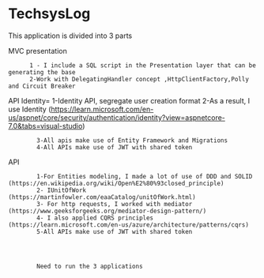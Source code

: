# TechsysLog

This application is divided into 3 parts

MVC presentation

          1 - I include a SQL script in the Presentation layer that can be generating the base
          2-Work with DelegatingHandler concept ,HttpClientFactory,Polly and Circuit Breaker

API Identity=
            1-Identity API, segregate user creation format
            2-As a result, I use Identity (https://learn.microsoft.com/en-us/aspnet/core/security/authentication/identity?view=aspnetcore-7.0&tabs=visual-studio)
            
            3-All apis make use of Entity Framework and Migrations
            4-All APIs make use of JWT with shared token
API

            1-For Entities modeling, I made a lot of use of DDD and SOLID (https://en.wikipedia.org/wiki/Open%E2%80%93closed_principle)
            2- IUnitOfWork (https://martinfowler.com/eaaCatalog/unitOfWork.html)
            3- For http requests, I worked with mediator (https://www.geeksforgeeks.org/mediator-design-pattern/)
            4- I also applied CQRS principles (https://learn.microsoft.com/en-us/azure/architecture/patterns/cqrs)
            5-All APIs make use of JWT with shared token




            Need to run the 3 applications
